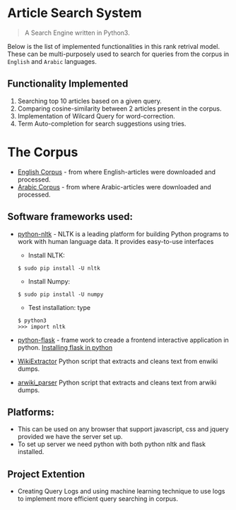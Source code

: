# Article Search System 
> A Search Engine written in Python3.

Below is the list of implemented functionalities in this rank retrival model. These can be multi-purposely used to search for queries from the corpus in `English` and `Arabic` languages.

## Functionality Implemented

  1. Searching top 10 articles based on a given query.
  2. Comparing cosine-similarity between 2 articles present in the corpus.
  3. Implementation of Wilcard Query for word-correction.
  4. Term Auto-completion for search suggestions using tries.


# The Corpus 
 * [English Corpus](https://dumps.wikimedia.org/enwiki/latest/) - from where English-articles were downloaded and processed.
 * [Arabic Corpus](https://dumps.wikimedia.org/arwiki/latest/) - from where Arabic-articles were downloaded and processed.


## Software frameworks used:

 * [python-nltk](http://www.nltk.org/) - NLTK is a leading platform for building Python programs to work with human language data. It provides easy-to-use interfaces
 
    * Install NLTK:
    
    ```$ sudo pip install -U nltk```
   
   
   * Install Numpy: 
    
    ```$ sudo pip install -U numpy```
   
   
   * Test installation: type 
    
    ```
   $ python3 
   >>> import nltk
   ```

 * [python-flask](https://www.loomio.org/) - frame work to creade a frontend interactive application in python. [Installing flask in python](http://hanzratech.in/2015/01/16/setting-up-flask-in-ubuntu-14-04-in-virtual-environment.html)
 
 * [WikiExtractor](https://github.com/attardi/wikiextractor) Python script that extracts and cleans text from enwiki dumps.
 
 * [arwiki_parser](https://github.com/owo/arwiki_parser) Python script that extracts and cleans text from arwiki dumps.

 
## Platforms:

 * This can be used on any browser that support javascript, css and jquery provided we have the server set up.
 * To set up server we need python with both python nltk and flask installed.
 
## Project Extention
 * Creating Query Logs and using machine learning technique to use logs to implement more efficient query searching in corpus.
